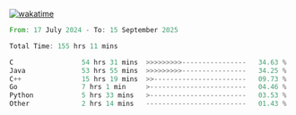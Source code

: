 [![wakatime](https://wakatime.com/badge/user/5970ac98-85fb-4bfd-a7d8-142e7d5bd274.svg)](https://wakatime.com/@5970ac98-85fb-4bfd-a7d8-142e7d5bd274)

<!--START_SECTION:waka-->

```rust
From: 17 July 2024 - To: 15 September 2025

Total Time: 155 hrs 11 mins

C                 54 hrs 31 mins  >>>>>>>>>----------------   34.63 %
Java              53 hrs 55 mins  >>>>>>>>>----------------   34.25 %
C++               15 hrs 19 mins  >>-----------------------   09.73 %
Go                7 hrs 1 min     >------------------------   04.46 %
Python            5 hrs 33 mins   >------------------------   03.53 %
Other             2 hrs 14 mins   -------------------------   01.43 %
```

<!--END_SECTION:waka-->

